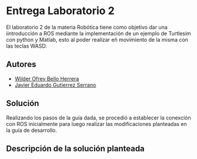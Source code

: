 # Entrega Laboratorio 2

El laboratorio 2 de la materia Robótica tiene como objetivo dar una iintroducción a ROS mediante la implementación de un ejemplo de Turtlesim con python y Matlab, esto al poder realizar eñ movimiento de la misma con las teclas WASD.

## Autores

- [Wilder Ofrey Bello Herrera](https://github.com/WilderBello)
- [Javier Eduardo Gutierrez Serrano](https://github.com/jaegutierrezser)

## Solución

Realizando los pasos de la guía dada, se procedió a establecer la conexción con ROS inicialmente para luego realizar las modificaciones planteadas en la guía de desarrollo.

## Descripción de la solución planteada


